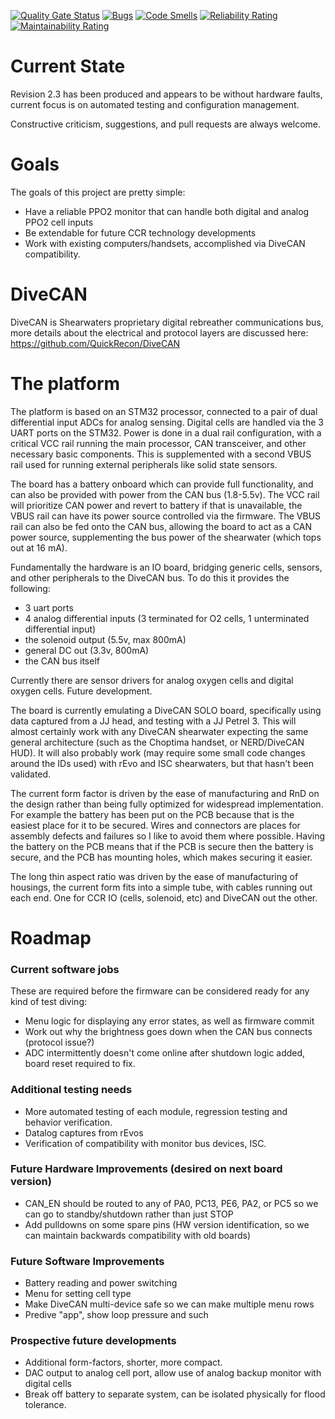 [![Quality Gate Status](https://sonarcloud.io/api/project_badges/measure?project=QuickRecon_DiveCANHead&metric=alert_status)](https://sonarcloud.io/summary/new_code?id=QuickRecon_DiveCANHead)
[![Bugs](https://sonarcloud.io/api/project_badges/measure?project=QuickRecon_DiveCANHead&metric=bugs)](https://sonarcloud.io/summary/new_code?id=QuickRecon_DiveCANHead)
[![Code Smells](https://sonarcloud.io/api/project_badges/measure?project=QuickRecon_DiveCANHead&metric=code_smells)](https://sonarcloud.io/summary/new_code?id=QuickRecon_DiveCANHead)
[![Reliability Rating](https://sonarcloud.io/api/project_badges/measure?project=QuickRecon_DiveCANHead&metric=reliability_rating)](https://sonarcloud.io/summary/new_code?id=QuickRecon_DiveCANHead)
[![Maintainability Rating](https://sonarcloud.io/api/project_badges/measure?project=QuickRecon_DiveCANHead&metric=sqale_rating)](https://sonarcloud.io/summary/new_code?id=QuickRecon_DiveCANHead)

# Current State
Revision 2.3 has been produced and appears to be without hardware faults, current focus is on automated testing and configuration management.

Constructive criticism, suggestions, and pull requests are always welcome.

# Goals
The goals of this project are pretty simple:
- Have a reliable PPO2 monitor that can handle both digital and analog PPO2 cell inputs
- Be extendable for future CCR technology developments
- Work with existing computers/handsets, accomplished via DiveCAN compatibility.

# DiveCAN
DiveCAN is Shearwaters proprietary digital rebreather communications bus, more details about the electrical and protocol layers are discussed here: https://github.com/QuickRecon/DiveCAN


# The platform
The platform is based on an STM32 processor, connected to a pair of dual differential input ADCs for analog sensing. Digital cells are handled via the 3 UART ports on the STM32.
Power is done in a dual rail configuration, with a critical VCC rail running the main processor, CAN transceiver, and other necessary basic components. This is supplemented with a second VBUS rail used for running external peripherals like solid state sensors.

The board has a battery onboard which can provide full functionality, and can also be provided with power from the CAN bus (1.8-5.5v). The VCC rail will prioritize CAN power and revert to battery if that is unavailable, the VBUS rail can have its power source controlled via the firmware. The VBUS rail can also be fed onto the CAN bus, allowing the board to act as a CAN power source, supplementing the bus power of the shearwater (which tops out at 16 mA).

Fundamentally the hardware is an IO board, bridging generic cells, sensors, and other peripherals to the DiveCAN bus. To do this it provides the following:
- 3 uart ports
- 4 analog differential inputs (3 terminated for O2 cells, 1 unterminated differential input)
- the solenoid output (5.5v, max 800mA)
- general DC out (3.3v, 800mA)
- the CAN bus itself

Currently there are sensor drivers for analog oxygen cells and digital oxygen cells. Future development.

The board is currently emulating a DiveCAN SOLO board, specifically using data captured from a JJ head, and testing with a JJ Petrel 3. This will almost certainly work with any DiveCAN shearwater expecting the same general architecture (such as the Choptima handset, or NERD/DiveCAN HUD). It will also probably work (may require some small code changes around the IDs used) with rEvo and ISC shearwaters, but that hasn't been validated.

The current form factor is driven by the ease of manufacturing and RnD on the design rather than being fully optimized for widespread implementation. For example the battery has been put on the PCB because that is the easiest place for it to be secured. Wires and connectors are places for assembly defects and failures so I like to avoid them where possible. Having the battery on the PCB means that if the PCB is secure then the battery is secure, and the PCB has mounting holes, which makes securing it easier.

The long thin aspect ratio was driven by the ease of manufacturing of housings, the current form fits into a simple tube, with cables running out each end. One for CCR IO (cells, solenoid, etc) and DiveCAN out the other.

# Roadmap
### Current software jobs
These are required before the firmware can be considered ready for any kind of test diving:
- Menu logic for displaying any error states, as well as firmware commit
- Work out why the brightness goes down when the CAN bus connects (protocol issue?)
- ADC intermittently doesn't come online after shutdown logic added, board reset required to fix.

### Additional testing needs
- More automated testing of each module, regression testing and behavior verification.
- Datalog captures from rEvos
- Verification of compatibility with monitor bus devices, ISC.

### Future Hardware Improvements (desired on next board version)
- CAN_EN should be routed to any of PA0, PC13, PE6, PA2, or PC5 so we can go to standby/shutdown rather than just STOP
- Add pulldowns on some spare pins (HW version identification, so we can maintain backwards compatibility with old boards)

### Future Software Improvements
- Battery reading and power switching 
- Menu for setting cell type
- Make DiveCAN multi-device safe so we can make multiple menu rows
- Predive "app", show loop pressure and such


### Prospective future developments
- Additional form-factors, shorter, more compact.
- DAC output to analog cell port, allow use of analog backup monitor with digital cells
- Break off battery to separate system, can be isolated physically for flood tolerance.
